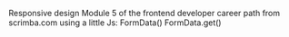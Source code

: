 Responsive design 
Module 5 of the frontend developer career path from scrimba.com
using a little Js:
FormData()
FormData.get()
